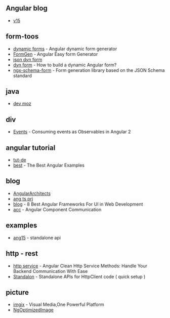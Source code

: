 ## Angular blog 
- [v15](https://blog.angular.io/angular-v15-is-now-available-df7be7f2f4c8)

## form-toos
- [dynamic forms](https://colinrickels865.medium.com/angular-dynamic-form-generator-81f63c7fb47a) - Angular dynamic form generator
- [FormGen](https://mackentoch.github.io/easyFormGenerator/) - Angular Easy form Generator
- [json dyn form](https://eliteionic.com/tutorials/creating-dynamic-angular-forms-with-json/)
- [dyn form](https://danielk.tech/home/how-to-build-a-dynamic-angular-form) - How to build a dynamic Angular form?
- [ngx-schema-form](https://devlibrary.withgoogle.com/products/angular/repos/guillotinaweb-ngx-schema-form) - Form generation library based on the JSON Schema standard

## java
- [dev moz](https://developer.mozilla.org/en-US/docs/Learn/JavaScript/Asynchronous)

## div
- [Events](https://egghead.io/lessons/angular-consuming-events-as-observables-in-angular-2) - Consuming events as Observables in Angular 2

## angular tutorial
- [tut-de](https://angular.de/artikel/angular-tutorial-deutsch/)
- [best](https://www.freecodecamp.org/news/the-best-angular-examples/) - The Best Angular Examples

## blog

- [AngularArchitects](https://www.angulararchitects.io/en/)
- [ang ts prj](https://blog.codewithdan.com/10-angular-and-typescript-projects-to-take-you-from-zero-to-hero/)
- [blog](https://www.thirdrocktechkno.com/blog/8-best-angular-ui-frameworks-for-web-development/) - 8 Best Angular Frameworks For UI in Web Development
- [acc](https://www.tektutorialshub.com/angular/angular-component-communication-sharing-data/) - Angular Component Communication

## examples


- [ang15](https://www.angulararchitects.io/aktuelles/the-refurbished-httpclient-in-angular-15-standalone-apis-and-functional-interceptors) - standalone api

## http - rest
- [http service](https://medium.com/@walid.bouguima/angular-generic-http-service-handle-your-backend-communication-like-a-pro-38422ca3ee2a) - Angular Clean Http Service Methods: Handle Your Backend Communication With Ease
- [Standalon](https://github.com/manfredsteyer/standalone-example-cli) - Standalone APIs for HttpClient code ( quick setup )


## picture
- [imgix](https://imgix.com/) -  Visual Media,One Powerful Platform
- [NgOptimizedImage](https://developer.chrome.com/blog/angular-image-directive/)
